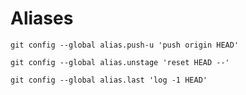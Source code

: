# Aliases

```shell
git config --global alias.push-u 'push origin HEAD'
```

```shell
git config --global alias.unstage 'reset HEAD --'
```

```shell
git config --global alias.last 'log -1 HEAD'
```